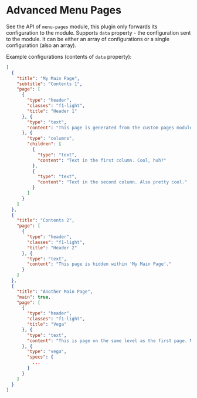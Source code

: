 # Advanced Menu Pages

See the API of ``menu-pages`` module, this plugin only forwards its configuration to the module.
Supports ``data`` property - the configuration sent to the module. It can be either an array of
configurations or a single configuration (also an array).


Example configurations (contents of ``data`` property):

````json
[
  {
    "title": "My Main Page",
    "subtitle": "Contents 1",
    "page": [
      {
        "type": "header",
        "classes": "f1-light",
        "title": "Header 1"
      }, {
        "type": "text",
        "content": "This page is generated from the custom pages module."
      }, {
        "type": "columns",
        "children": [
          {
            "type": "text",
            "content": "Text in the first column. Cool, huh?"
          },
          {
            "type": "text",
            "content": "Text in the second column. Also pretty cool."
          }
        ]
      }
    ]
  },
  {
    "title": "Contents 2",
    "page": [
      {
        "type": "header",
        "classes": "f1-light",
        "title": "Header 2"
      }, {
        "type": "text",
        "content": "This page is hidden within 'My Main Page'."
      }
    ]
  },
  {
    "title": "Another Main Page",
    "main": true,
    "page": [
      {
        "type": "header",
        "classes": "f1-light",
        "title": "Vega"
      }, {
        "type": "text",
        "content": "This is page on the same level as the first page. Moreover, it contains a graph!"
      }, {
        "type": "vega",
        "specs": {
          ...
        }
      }
    ]
  }
]
````
